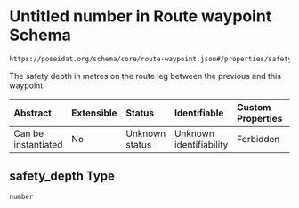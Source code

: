 # Untitled number in Route waypoint Schema

```txt
https://poseidat.org/schema/core/route-waypoint.json#/properties/safety_depth
```

The safety depth in metres on the route leg between the previous and this waypoint.

| Abstract            | Extensible | Status         | Identifiable            | Custom Properties | Additional Properties | Access Restrictions | Defined In                                                                      |
| :------------------ | :--------- | :------------- | :---------------------- | :---------------- | :-------------------- | :------------------ | :------------------------------------------------------------------------------ |
| Can be instantiated | No         | Unknown status | Unknown identifiability | Forbidden         | Allowed               | none                | [route-waypoint.json*](schemas/core/route-waypoint.json "open original schema") |

## safety_depth Type

`number`
